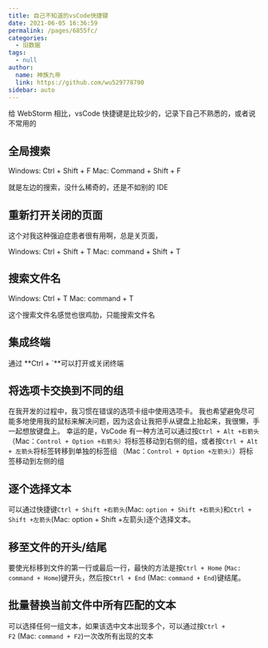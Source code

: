```yaml
---
title: 自己不知道的vsCode快捷键
date: 2021-06-05 16:36:59
permalink: /pages/6855fc/
categories: 
  - 旧数据
tags: 
  - null
author: 
  name: 神族九帝
  link: https://github.com/wu529778790
sidebar: auto
---
```


给 WebStorm 相比，vsCode 快捷键是比较少的，记录下自己不熟悉的，或者说不常用的

<!-- more -->

## 全局搜索

Windows: Ctrl + Shift + F Mac: Command + Shift + F

就是左边的搜索，没什么稀奇的，还是不如别的 IDE

## 重新打开关闭的页面

这个对我这种强迫症患者很有用啊，总是关页面，

Windows: Ctrl + Shift + T Mac: command + Shift + T

## 搜索文件名

Windows: Ctrl + T Mac: command + T
​

这个搜索文件名感觉也很鸡肋，只能搜索文件名
​

## 集成终端

通过 **Ctrl + `**可以打开或关闭终端
​

## 将选项卡交换到不同的组

在我开发的过程中，我习惯在错误的选项卡组中使用选项卡。 我也希望避免尽可能多地使用我的鼠标来解决问题，因为这会让我把手从键盘上抬起来，我很懒，手一起想放键盘上。
幸运的是，VsCode 有一种方法可以通过按`Ctrl + Alt +右箭头`（Mac：`Control + Option +右箭头）`将标签移动到右侧的组，或者按`Ctrl + Alt + 左箭头`将标签转移到单独的标签组 （Mac：`Control + Option +左箭头）`）将标签移动到左侧的组

## 逐个选择文本

可以通过快捷键`Ctrl + Shift +右箭头`(Mac: `option + Shift +右箭头`)和`Ctrl + Shift +左箭头`(Mac: option + Shift +左箭头)逐个选择文本。
​

## 移至文件的开头/结尾

要使光标移到文件的第一行或最后一行，最快的方法是按`Ctrl + Home` (`Mac: command + Home`)键开头，然后按`Ctrl + End` (Mac: `command + End`)键结尾。
​

## 批量替换当前文件中所有匹配的文本

可以选择任何一组文本，如果该选中文本出现多个，可以通过按`Ctrl + F2` (Mac: `command + F2`)一次改所有出现的文本
​

​

​
